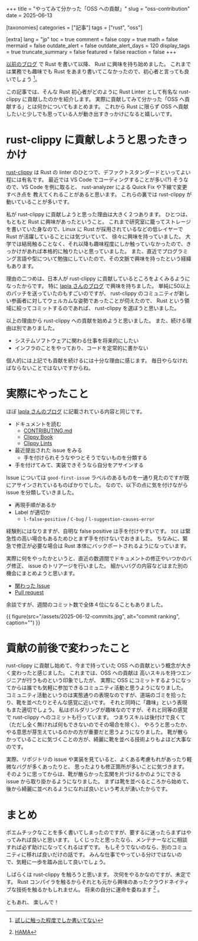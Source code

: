 +++
title = "やってみて分かった「OSS への貢献」"
slug = "oss-contribution"
date = 2025-06-13

[taxonomies]
categories = ["記事"]
tags = ["rust", "oss"]

[extra]
lang = "jp"
toc = true
comment = false
copy = true
math = false
mermaid = false
outdate_alert = false
outdate_alert_days = 120
display_tags = true
truncate_summary = false
featured = false
reaction = false
+++

[以前のブログ](@/blog/2025-03-16-consistent-hashing-in-rust.md) で Rust を書いて以降、 Rust に興味を持ち始めました。
これまでは業務でも趣味でも Rust をあまり書いてこなかったので、初心者と言っても良いでしょう [^1]。

この記事では、そんな Rust 初心者がどのように Rust Linter として有名な rust-clippy に貢献したのかを紹介します。
実際に貢献してみて分かった「OSS へ貢献する」とは何かについてもまとめます。
これから Rust に限らず OSS へ貢献したいと少しでも思っている人が動き出すきっかけになると嬉しいです。

# rust-clippy に貢献しようと思ったきっかけ

[rust-clippy](https://github.com/rust-lang/rust-clippy) は Rust の linter のひとつで、デファクトスタンダードといってよい程には有名です。
最近では VS Code でコーディングすることが多い(?) そうなので、VS Code を例に取ると、 rust-analyzer による Quick Fix や下線で変更すべき点を
教えてくれることがあると思います。
これらの裏では rust-clippy が動いていることが多いです。

私が rust-clippy に貢献しようと思った理由は大きく２つあります。
ひとつは、もともと Rust に興味があったということ。
これまで研究室に籠ってストレージを書いていた身なので、Linux に Rust が採用されているなどの低レイヤーで Rust が活躍していることには気づいていて、
徐々に興味を持っていました。
大学では結局触ることなく、それ以降も趣味程度にしか触っていなかったので、きっかけがあれば本格的に触りたいと思っていました。
また、直近でプログラミング言語や型について勉強にしていたので、その文脈で興味を持ったという経緯もあります。

理由の二つめは、日本人が rust-clippy に貢献しているところをよくみるようになったからです。
特に [lapla さんのブログ](https://lapla.dev/posts/clippy/) で興味を持ちました。
単純に50以上のパッチを送っていたのもすごいのですが、 rust-clippy のコミュニティが新しい参画者に対してウェルカムな姿勢であったことが伺えたので、
Rust という領域に絞ってコミットするのであれば、 rust-clippy を選ぼうと思いました。

以上の理由から rust-clippy への貢献を始めようと思いました。
また、続ける理由は別でありました。
- システムソフトウェアに関わる仕事を将来的にしたい
- インフラのことをやっており、コードを定常的に書かない

個人的には上記でも貢献を続けるには十分な理由に感じます。
毎日やらなければならないことではないですからね。

# 実際にやったこと

ほぼ [lapla さんのブログ](https://lapla.dev/posts/clippy/) に記載されている内容と同じです。

- ドキュメントを読む
    - [CONTRIBUTING.md](https://github.com/rust-lang/rust-clippy/blob/master/CONTRIBUTING.md)
    - [Clippy Book](https://doc.rust-lang.org/clippy/)
    - [Clippy Lints](https://rust-lang.github.io/rust-clippy/master/index.html)
- 最近提出された issue をみる
    - 手を付けられそうなやつとそうでないものを分類する
- 手を付けてみて、実装できそうなら自分をアサインする

Issue については `good-first-issue` ラベルのあるものを一通り見たのですが既にアサインされているものばかりでした。
なので、以下の点に気を付けながら issue を分類していきました。

- 再現手順があるか
- Label が適切か
    - `l-false-positive` / `C-bug` / `l-suggestion-causes-error`

経験則にはなりますが、自明な false positive は手を付けやすいです。
`ICE` は緊急性の高い場合もあるためひとまず手を付けないでおきました。
ちなみに、緊急で修正が必要な場合は Rust 本体にバックポートされるようになっています。

実際に何をやったかというと、直近の数週間でドキュメントの修正やいつかのバグ修正、 issue のトリアージを行いました。
細かいバグの内容などはまた別の機会にまとめようと思います。

- [関わった Issue](https://github.com/rust-lang/rust-clippy/issues?q=is%3Aissue%20involves%3Adonkomura)
- [Pull request](https://github.com/rust-lang/rust-clippy/pulls?q=is%3Apr+author%3Adonkomura)

余談ですが、週間のコミット数で全体４位になることもありました。

{{ figure(src="/assets/2025-06-12-commits.jpg", alt="commit ranking", caption="") }}

# 貢献の前後で変わったこと

rust-clippy に貢献し始めて、今まで持っていた OSS への貢献という概念が大きく変わったと感じました。
これまでは、OSS への貢献は 高いスキルを持つエンジニアが行うものという印象でしたが、
実際に OSS にコミットするようになってからは誰でも気軽に参加できるコミュニティ活動と思うようになりました。
コミュニティ活動というのは実態通りの表現なのですが、道端のゴミを拾ったり、靴を並べたりとそんな感覚に近いです。
それと同時に「趣味」という表現もまた適切でしょう。
私はボルダリングが趣味なのですが、それと同等の感覚で rust-clippy へのコミットも行っています。
つまりスキルは後付けで良くて（ただし全く無ければ何もできないのでその場合を除く）、
やろうと思ったか、やる意思が芽生えているのかの方が重要だと思うようになりました。
靴が散らかっていることに気づくことの方が、綺麗に靴を並べる技術よりもよほど大事なのです。

実際、リポジトリの issue や実装を見ていると、よくある考慮もれがあったり軽微なバグが多くあったりと、
思ったよりも修正箇所が多いことに気づきます。
そのように思ってからは、靴が散らかった玄関を片づけるかのようにできる issue から取り掛かるようになりました。
まずは靴を並べるところから始めて、後から綺麗に並べれるようになれば良いという考えが湧いたからです。

# まとめ

ポエムチックなことを多く書いてしまったのですが、要するに迷ったらまずはやってみれば良いと思います。
しくじったと思ったなら、メンテナーなどに相談すれば必ず助けになってくれるはずです。
もしそうでないのなら、別のコミュニティに移れば良いだけの話です。
みんな仕事でやっている分けではないので、気軽に一歩を踏み出して良いでしょう。

しばらくは rust-clippy を触ろうと思います。
次何をやるかなのですが、未定です。
Rust コンパイラを触るからそれとも元から興味のあったクラウドネイティブな技術を触るかもしれません。
将来の自分に運命を委ねます [^2] 。

ともあれ、
楽しんで！

[^1]: [試しに触った程度でしか書いてない](https://github.com/donkomura?tab=repositories&q=&type=&language=rust&sort=)
[^2]: [HAMA](https://www.nicovideo.jp/user/123621495)